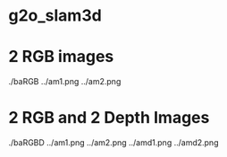 # g2o_slam3d
# 2 RGB images
./baRGB ../am1.png ../am2.png
# 2 RGB and 2 Depth Images
./baRGBD ../am1.png ../am2.png  ../amd1.png ../amd2.png
